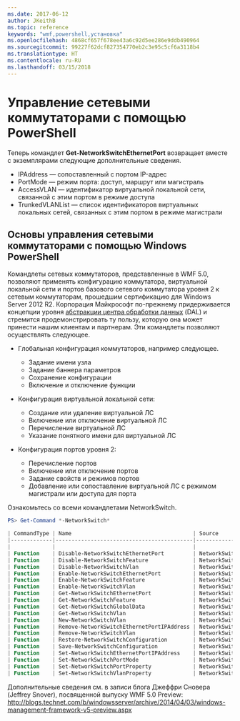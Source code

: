 ```yaml
---
ms.date: 2017-06-12
author: JKeithB
ms.topic: reference
keywords: "wmf,powershell,установка"
ms.openlocfilehash: 4868cf657f678ee43a6c92d5ee286e9ddb490964
ms.sourcegitcommit: 99227f62dcf827354770eb2c3e95c5cf6a3118b4
ms.translationtype: HT
ms.contentlocale: ru-RU
ms.lasthandoff: 03/15/2018
---
```

# <a name="network-switch-management-with-powershell"></a>Управление сетевыми коммутаторами с помощью PowerShell

Теперь командлет **Get-NetworkSwitchEthernetPort** возвращает вместе с экземплярами следующие дополнительные сведения.

- IPAddress — сопоставленный с портом IP-адрес
- PortMode — режим порта: доступ, маршрут или магистраль
- AccessVLAN — идентификатор виртуальной локальной сети, связанной с этим портом в режиме доступа
- TrunkedVLANList — список идентификаторов виртуальных локальных сетей, связанных с этим портом в режиме магистрали

## <a name="fundamental-network-switch-management-with-windows-powershell"></a>Основы управления сетевыми коммутаторами с помощью Windows PowerShell

Командлеты сетевых коммутаторов, представленные в WMF 5.0, позволяют применять конфигурацию коммутатора, виртуальной локальной сети и портов базового сетевого коммутатора уровня 2 к сетевым коммутаторам, прошедшим сертификацию для Windows Server 2012 R2. Корпорация Майкрософт по-прежнему придерживается концепции уровня [абстракции центра обработки данных](http://technet.microsoft.com/cloud/dal.aspx) (DAL) и стремится продемонстрировать ту пользу, которую она может принести нашим клиентам и партнерам. Эти командлеты позволяют осуществлять следующее.

- Глобальная конфигурация коммутаторов, например следующее.
    - Задание имени узла
    - Задание баннера параметров
    - Сохранение конфигурации
    - Включение и отключение функции

- Конфигурация виртуальной локальной сети:
    - Создание или удаление виртуальной ЛС
    - Включение или отключение виртуальной ЛС
    - Перечисление виртуальной ЛС
    - Указание понятного имени для виртуальной ЛС

- Конфигурация портов уровня 2:
    - Перечисление портов
    - Включение или отключение портов
    - Задание свойств и режимов портов
    - Добавление или сопоставление виртуальной ЛС с режимом магистрали или доступа для порта

Ознакомьтесь со всеми командлетами NetworkSwitch.

```powershell
PS> Get-Command *-NetworkSwitch*

| CommandType | Name                                      | Source        |
|-------------|-------------------------------------------|---------------|
|             |                                           |               |
| Function    | Disable-NetworkSwitchEthernetPort         | NetworkSwitch |
| Function    | Disable-NetworkSwitchFeature              | NetworkSwitch |
| Function    | Disable-NetworkSwitchVlan                 | NetworkSwitch |
| Function    | Enable-NetworkSwitchEthernetPort          | NetworkSwitch |
| Function    | Enable-NetworkSwitchFeature               | NetworkSwitch |
| Function    | Enable-NetworkSwitchVlan                  | NetworkSwitch |
| Function    | Get-NetworkSwitchEthernetPort             | NetworkSwitch |
| Function    | Get-NetworkSwitchFeature                  | NetworkSwitch |
| Function    | Get-NetworkSwitchGlobalData               | NetworkSwitch |
| Function    | Get-NetworkSwitchVlan                     | NetworkSwitch |
| Function    | New-NetworkSwitchVlan                     | NetworkSwitch |
| Function    | Remove-NetworkSwitchEthernetPortIPAddress | NetworkSwitch |
| Function    | Remove-NetworkSwitchVlan                  | NetworkSwitch |
| Function    | Restore-NetworkSwitchConfiguration        | NetworkSwitch |
| Function    | Save-NetworkSwitchConfiguration           | NetworkSwitch |
| Function    | Set-NetworkSwitchEthernetPortIPAddress    | NetworkSwitch |
| Function    | Set-NetworkSwitchPortMode                 | NetworkSwitch |
| Function    | Set-NetworkSwitchPortProperty             | NetworkSwitch |
| Function    | Set-NetworkSwitchVlanProperty             | NetworkSwitch |
```

Дополнительные сведения см. в записи блога Джеффри Сновера (Jeffrey Snover), посвященной выпуску WMF 5.0 Preview: <http://blogs.technet.com/b/windowsserver/archive/2014/04/03/windows-management-framework-v5-preview.aspx>

